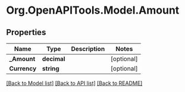 # Org.OpenAPITools.Model.Amount

## Properties

Name | Type | Description | Notes
------------ | ------------- | ------------- | -------------
**_Amount** | **decimal** |  | [optional] 
**Currency** | **string** |  | [optional] 

[[Back to Model list]](../README.md#documentation-for-models) [[Back to API list]](../README.md#documentation-for-api-endpoints) [[Back to README]](../README.md)

